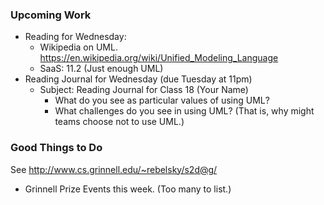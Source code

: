 ### Upcoming Work

* Reading for Wednesday:
    * Wikipedia on UML.  <https://en.wikipedia.org/wiki/Unified_Modeling_Language>
    * SaaS: 11.2 (Just enough UML)
* Reading Journal for Wednesday (due Tuesday at 11pm)
    * Subject: Reading Journal for Class 18 (Your Name)
        * What do you see as particular values of using UML?
        * What challenges do you see in using UML?  (That is, why
          might teams choose not to use UML.)

### Good Things to Do

See <http://www.cs.grinnell.edu/~rebelsky/s2d@g/>

* Grinnell Prize Events this week.  (Too many to list.)

